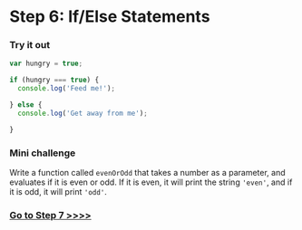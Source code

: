 # Step 6: If/Else Statements

### Try it out

```js
var hungry = true;

if (hungry === true) {
  console.log('Feed me!');

} else {
  console.log('Get away from me');

}
```

### Mini challenge

Write a function called `evenOrOdd` that takes a number as a parameter, and evaluates if it is even or odd. If it is even, it will print the string `'even'`, and if it is odd, it will print `'odd'`.

### [Go to Step 7 >>>>](https://github.com/node-girls/beginners-javascript/blob/master/step07.md)
